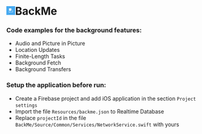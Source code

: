 <h1><img src="https://github.com/radyslavkrechet/PDPBackMe/blob/master/BackMe/Resources/Assets/Assets.xcassets/AppIcon.appiconset/original%20copy.png" width="23" height="23">BackMe</h1>

### Code examples for the background features: ###

* Audio and Picture in Picture
* Location Updates
* Finite-Length Tasks
* Background Fetch
* Background Transfers

### Setup the application before run: ###

* Create a Firebase project and add iOS application in the section ```Project settings```
* Import the file ```Resources/backme.json```  to Realtime Database
* Replace ```projectId``` in the file ```BackMe/Source/Common/Services/NetworkService.swift``` with yours
